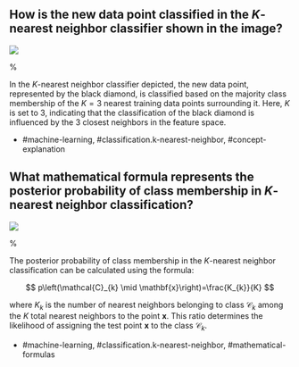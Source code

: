 ## How is the new data point classified in the $K$-nearest neighbor classifier shown in the image?

![](https://cdn.mathpix.com/cropped/2024_05_13_8f53b2b39e722c44ef82g-1.jpg?height=491&width=515&top_left_y=214&top_left_x=622)

%

In the $K$-nearest neighbor classifier depicted, the new data point, represented by the black diamond, is classified based on the majority class membership of the $K=3$ nearest training data points surrounding it. Here, $K$ is set to 3, indicating that the classification of the black diamond is influenced by the 3 closest neighbors in the feature space.

- #machine-learning, #classification.k-nearest-neighbor, #concept-explanation

## What mathematical formula represents the posterior probability of class membership in $K$-nearest neighbor classification? 

![](https://cdn.mathpix.com/cropped/2024_05_13_8f53b2b39e722c44ef82g-1.jpg?height=491&width=515&top_left_y=214&top_left_x=622)

%

The posterior probability of class membership in the $K$-nearest neighbor classification can be calculated using the formula:

$$
p\left(\mathcal{C}_{k} \mid \mathbf{x}\right)=\frac{K_{k}}{K}
$$

where $K_k$ is the number of nearest neighbors belonging to class $\mathcal{C}_k$ among the $K$ total nearest neighbors to the point $\mathbf{x}$. This ratio determines the likelihood of assigning the test point $\mathbf{x}$ to the class $\mathcal{C}_k$.

- #machine-learning, #classification.k-nearest-neighbor, #mathematical-formulas